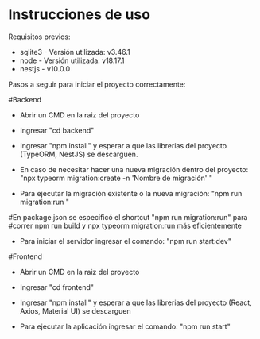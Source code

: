 # Instrucciones de uso

Requisitos previos:

- sqlite3 - Versión utilizada: v3.46.1
- node - Versión utilizada: v18.17.1
- nestjs - v10.0.0

Pasos a seguir para iniciar el proyecto correctamente:

#Backend

- Abrir un CMD en la raiz del proyecto
- Ingresar "cd backend"

- Ingresar "npm install" y esperar a que las librerias del proyecto (TypeORM, NestJS) se descarguen.

- En caso de necesitar hacer una nueva migración dentro del proyecto:
"npx typeorm migration:create -n 'Nombre de migración' "

- Para ejecutar la migración existente o la nueva migración:
"npm run migration:run  "
  
#En package.json se especificó el shortcut "npm run migration:run" para #correr npm run build y npx typeorm migration:run más eficientemente

- Para iniciar el servidor ingresar el comando:
"npm run start:dev"

#Frontend

- Abrir un CMD en la raiz del proyecto

- Ingresar "cd frontend"

- Ingresar "npm install" y esperar a que las librerias del proyecto (React, Axios, Material UI) se descarguen

- Para ejecutar la aplicación ingresar el comando:
"npm run start"